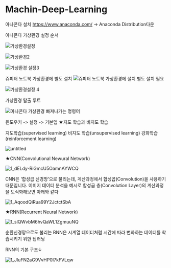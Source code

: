 # Machin-Deep-Learning
아나콘다 설치 
https://www.anaconda.com/ -> Anaconda Distribution다운

아나콘다 가상환경 설정 순서

![가상환경설정](https://user-images.githubusercontent.com/110071838/198503070-e1553967-d30f-4c67-9204-c388d1144d11.png)


![가상환경2](https://user-images.githubusercontent.com/110071838/198502955-e7b9da53-37ec-4609-897b-b8e04c9f93f0.png)


![가상환경 설정3](https://user-images.githubusercontent.com/110071838/198502964-2c96e91f-95d1-410a-9863-87ef025797d7.png)

쥬피터 노트북 가상환경에 별도 설치
![쥬피터 노트북 가상환경에 설치 별도 설치 필요](https://user-images.githubusercontent.com/110071838/198502982-8e092512-48e9-4001-aa65-c1cabd7eaa3f.png)


![가상환경설정 4](https://user-images.githubusercontent.com/110071838/198503790-7440282f-7788-4231-817d-2dcdea1d6a4f.png)



가상환경 탈출 루트

![아나콘다 가상환경 빠져나가는 명령어](https://user-images.githubusercontent.com/110071838/198503812-cb81857b-e5af-448a-b6c3-41845d2877bb.png)




윈도우키 -> 설정 -> 기본앱
★지도 학습과 비지도 학습





지도학습(supervised learning)   비지도 학습(unsupervised learning)   강화학습(reinforcement learning)
    


![untitled](https://user-images.githubusercontent.com/110071838/198443765-314b5e8d-6f84-407b-8188-13053c5bb470.png)



★CNN(Convolutional Newural Network)


![1_dELdy-RiGmcU5OamnAYWCQ](https://user-images.githubusercontent.com/110071838/198449542-db28b4f8-d2e0-4e3b-af08-5fa67b611c9b.png)


CNN은 ‘합성곱 신경망’으로 불리는데, 계산과정에서 합성곱(Convolution)을 사용하기 때문입니다. 이미지 데이터 분석을 예시로 합성곱 층(Convolution Layer)의 계산과정을 도식화해보면 아래와 같다

![1_AqoodQiRua99Y2JctctSbA](https://user-images.githubusercontent.com/110071838/198456148-1764b695-c6a7-4445-885d-dbb4c5fff0c7.png)



★RNN(Recurrent Neural Network)

![1_slQWvbM6hvQaWL1ZgmuuNQ](https://user-images.githubusercontent.com/110071838/198456973-9e040dbb-7293-42f6-9024-7d93306b4d3e.png)


순환신경망으로도 불리는 RNN은 시계열 데이터처럼 시간에 따라 변화하는 데이터를 학습시키기 위한 딥러닝

RNN의 기본 구조↓

![1_JluFN2aG9VvHP0I7kFVLqw](https://user-images.githubusercontent.com/110071838/198457348-de4fd0cc-621b-484a-a851-f34a4bdbc0c7.png)



